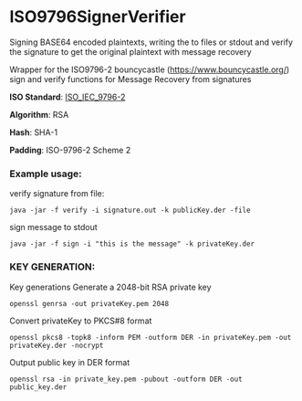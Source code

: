 # ISO9796SignerVerifier
Signing  BASE64 encoded plaintexts, writing the to files or stdout and verify the signature to get the original plaintext with message recovery

Wrapper for the ISO9796-2 bouncycastle (https://www.bouncycastle.org/) sign
and verify functions for Message Recovery from signatures

__ISO Standard__: [ISO_IEC_9796-2](http://www.sarm.am/docs/ISO_IEC_9796-2_2002(E)-Character_PDF_document.pdf)

__Algorithm__: RSA 

__Hash__: SHA-1 

__Padding__: ISO-9796-2 Scheme 2


### Example usage: 
verify signature from file:

`java -jar -f verify -i signature.out -k publicKey.der -file`
 
sign message to stdout

`java -jar -f sign -i "this is the message" -k privateKey.der`

### KEY GENERATION:
 
Key generations Generate a 2048-bit RSA private key 

`openssl genrsa -out privateKey.pem 2048`

Convert privateKey to PKCS#8 format 

`openssl pkcs8 -topk8 -inform PEM -outform DER -in privateKey.pem -out privateKey.der -nocrypt`

Output public key in DER format

`openssl rsa -in private_key.pem -pubout -outform DER -out public_key.der`

